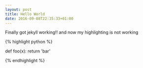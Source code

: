```yaml
---
layout: post
title: Hello World
date: 2016-09-08T22:35:33+01:00
---
```


Finally got jekyll working!! and now my highlighting is not working

{% highlight python %}

def foo(x):
    return 'bar'

{% endhighlight %}
